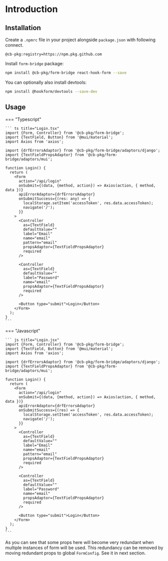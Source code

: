# Introduction

## Installation

Create a `.npmrc` file in your project alongside `package.json` with following connect.

``` properties title=".npmrc"
@cb-pkg:registry=https://npm.pkg.github.com
```

Install `form-bridge` package:

```sh
npm install @cb-pkg/form-bridge react-hook-form --save
```

You can optionally also install devtools: 

```sh
npm install @hookform/devtools --save-dev
```

## Usage

=== "Typescript"

    ``` ts title="Login.tsx"
    import {Form, Controller} from '@cb-pkg/form-bridge';
    import {TextField, Button} from '@mui/material';
    import Axios from 'axios';
    
    import {drfErrorsAdaptor} from '@cb-pkg/form-bridge/adaptors/django';
    import {TextFieldPropsAdaptor} from '@cb-pkg/form-bridge/adaptors/mui';
    
    function Login() {
      return (
        <Form
          action="/api/login"
          onSubmit={(data, {method, action}) => Axios(action, { method, data })}
          apiErrorAdaptor={drfErrorsAdaptor}
          onSubmitSuccess={(res: any) => {
            localStorage.setItem('accessToken', res.data.accessToken);
            navigate('/');
          }}
        >
          <Controller
            as={TextField}
            defaultValue=""
            label="Email"
            name="email"
            pattern="email"
            propsAdaptor={TextFieldPropsAdaptor}
            required
          />

          <Controller
            as={TextField}
            defaultValue=""
            label="Password"
            name="email"
            propsAdaptor={TextFieldPropsAdaptor}
            required
          />
      
          <Button type="submit">Login</Button>
        </Form>
      );
    }
    ```

=== "Javascript"

    ``` js title="Login.jsx"
    import {Form, Controller} from '@cb-pkg/form-bridge';
    import {TextField, Button} from '@mui/material';
    import Axios from 'axios';
    
    import {drfErrorsAdaptor} from '@cb-pkg/form-bridge/adaptors/django';
    import {TextFieldPropsAdaptor} from '@cb-pkg/form-bridge/adaptors/mui';
    
    function Login() {
      return (
        <Form
          action="/api/login"
          onSubmit={(data, {method, action}) => Axios(action, { method, data })}
          apiErrorAdaptor={drfErrorsAdaptor}
          onSubmitSuccess={(res) => {
            localStorage.setItem('accessToken', res.data.accessToken);
            navigate('/');
          }}
        >
          <Controller
            as={TextField}
            defaultValue=""
            label="Email"
            name="email"
            pattern="email"
            propsAdaptor={TextFieldPropsAdaptor}
            required
          />

          <Controller
            as={TextField}
            defaultValue=""
            label="Password"
            name="email"
            propsAdaptor={TextFieldPropsAdaptor}
            required
          />
      
          <Button type="submit">Login</Button>
        </Form>
      );
    }
    ```

As you can see that some props here will become very redundant when multiple instances of form will be used.
This redundancy can be removed by moving redundant props to global `FormConfig`. See it in next section.
